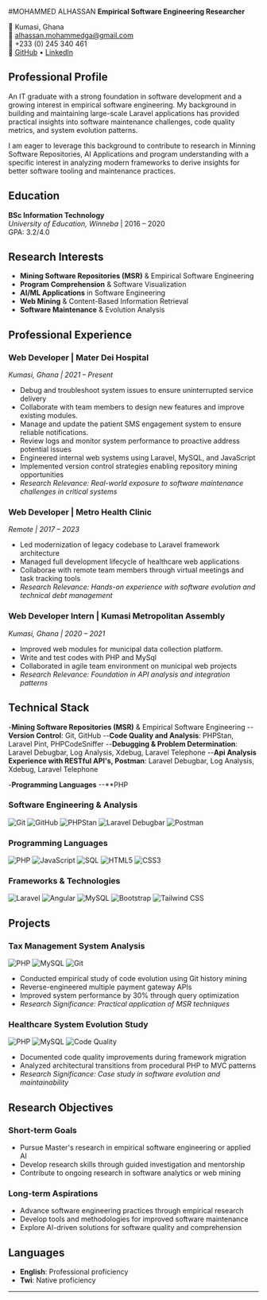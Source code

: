 #MOHAMMED ALHASSAN
**Empirical Software Engineering Researcher**

📍 Kumasi, Ghana  
📧 alhassan.mohammedga@gmail.com  
📱 +233 (0) 245 340 461  
🔗 [GitHub](https://github.com/bigboss200535) • [LinkedIn](https://www.linkedin.com/in/mohammed-alhassan-b0985a292/)


## Professional Profile
An IT graduate with a strong foundation in software development and a growing interest in empirical software engineering.  My background in building and maintaining large-scale Laravel applications has provided practical insights into software maintenance challenges, code quality metrics, and system evolution patterns. 

I am eager to leverage this background to contribute to research in Minning Software Repositories, AI Applications and program understanding with a specific interest in analyzing modern frameworks to derive insights for better software tooling and maintenance practices. 


## Education

**BSc Information Technology**  
*University of Education, Winneba* | 2016 – 2020  
GPA: 3.2/4.0 

## Research Interests
- **Mining Software Repositories (MSR)** & Empirical Software Engineering
- **Program Comprehension** & Software Visualization
- **AI/ML Applications** in Software Engineering
- **Web Mining** & Content-Based Information Retrieval
- **Software Maintenance** & Evolution Analysis
  

## Professional Experience

### **Web Developer** | Mater Dei Hospital
*Kumasi, Ghana | 2021 – Present*
- Debug and troubleshoot system issues to ensure uninterrupted service delivery
- Collaborate with team members to design new features and improve existing modules.
- Manage and update the patient SMS engagement system to ensure reliable notifications.
- Review logs and monitor system performance to proactive address potential issues
- Engineered internal web systems using Laravel, MySQL, and JavaScript
- Implemented version control strategies enabling repository mining opportunities
- *Research Relevance: Real-world exposure to software maintenance challenges in critical systems*

### **Web Developer** | Metro Health Clinic
*Remote | 2017 – 2023*

- Led modernization of legacy codebase to Laravel framework architecture
- Managed full development lifecycle of healthcare web applications
- Collaborae with remote team members through virtual meetings and task tracking tools
- *Research Relevance: Hands-on experience with software evolution and technical debt management*

### **Web Developer Intern** | Kumasi Metropolitan Assembly
*Kumasi, Ghana | 2020 – 2021*

- Improved web modules for municipal data collection platform.
- Write and test codes with PHP and MySql
- Collaborated in agile team environment on municipal web projects
- *Research Relevance: Foundation in API analysis and integration patterns*

## Technical Stack

-**Mining Software Repositories (MSR)** & Empirical Software Engineering
--**Version Control**: Git, GitHub
--**Code Quality and Analysis**: PHPStan, Laravel Pint, PHPCodeSniffer
--**Debugging & Problem Determination**: Laravel Debugbar, Log Analysis, Xdebug, Laravel Telephone
--**Api Analysis Experience with RESTful API's, Postman**: Laravel Debugbar, Log Analysis, Xdebug, Laravel Telephone

-**Programming Languages** 
--**PHP

### **Software Engineering & Analysis**
![Git](https://img.shields.io/badge/Git-F05032?style=flat&logo=git&logoColor=white)
![GitHub](https://img.shields.io/badge/GitHub-181717?style=flat&logo=github&logoColor=white)
![PHPStan](https://img.shields.io/badge/PHPStan-8C5FD3?style=flat)
![Laravel Debugbar](https://img.shields.io/badge/Laravel_Debugbar-FF2D20?style=flat&logo=laravel&logoColor=white)
![Postman](https://img.shields.io/badge/Postman-FF6C37?style=flat&logo=postman&logoColor=white)

### **Programming Languages**
![PHP](https://img.shields.io/badge/PHP-777BB4?style=flat&logo=php&logoColor=white)
![JavaScript](https://img.shields.io/badge/JavaScript-F7DF1E?style=flat&logo=javascript&logoColor=black)
![SQL](https://img.shields.io/badge/SQL-4479A1?style=flat&logo=mysql&logoColor=white)
![HTML5](https://img.shields.io/badge/HTML5-E34F26?style=flat&logo=html5&logoColor=white)
![CSS3](https://img.shields.io/badge/CSS3-1572B6?style=flat&logo=css3&logoColor=white)

### **Frameworks & Technologies**
![Laravel](https://img.shields.io/badge/Laravel-FF2D20?style=flat&logo=laravel&logoColor=white)
![Angular](https://img.shields.io/badge/Angular-DD0031?style=flat&logo=angular&logoColor=white)
![MySQL](https://img.shields.io/badge/MySQL-4479A1?style=flat&logo=mysql&logoColor=white)
![Bootstrap](https://img.shields.io/badge/Bootstrap-7952B3?style=flat&logo=bootstrap&logoColor=white)
![Tailwind CSS](https://img.shields.io/badge/Tailwind_CSS-38B2AC?style=flat&logo=tailwind-css&logoColor=white)

## Projects

### **Tax Management System Analysis**
![PHP](https://img.shields.io/badge/PHP-Laravel-777BB4?style=flat&logo=php&logoColor=white)
![MySQL](https://img.shields.io/badge/MySQL-Database-4479A1?style=flat&logo=mysql&logoColor=white)
![Git](https://img.shields.io/badge/Git-MSR_Analysis-F05032?style=flat&logo=git&logoColor=white)

- Conducted empirical study of code evolution using Git history mining
- Reverse-engineered multiple payment gateway APIs
- Improved system performance by 30% through query optimization
- *Research Significance: Practical application of MSR techniques*

### **Healthcare System Evolution Study**
![PHP](https://img.shields.io/badge/PHP-Laravel-777BB4?style=flat&logo=php&logoColor=white)
![MySQL](https://img.shields.io/badge/MySQL-Database-4479A1?style=flat&logo=mysql&logoColor=white)
![Code Quality](https://img.shields.io/badge/Code_Quality-Metrics-2496ED?style=flat)

- Documented code quality improvements during framework migration
- Analyzed architectural transitions from procedural PHP to MVC patterns
- *Research Significance: Case study in software evolution and maintainability*


## Research Objectives

### Short-term Goals
- Pursue Master's research in empirical software engineering or applied AI
- Develop research skills through guided investigation and mentorship
- Contribute to ongoing research in software analytics or web mining

### Long-term Aspirations
- Advance software engineering practices through empirical research
- Develop tools and methodologies for improved software maintenance
- Explore AI-driven solutions for software quality and comprehension


## Languages

- **English**: Professional proficiency
- **Twi**: Native proficiency

---
